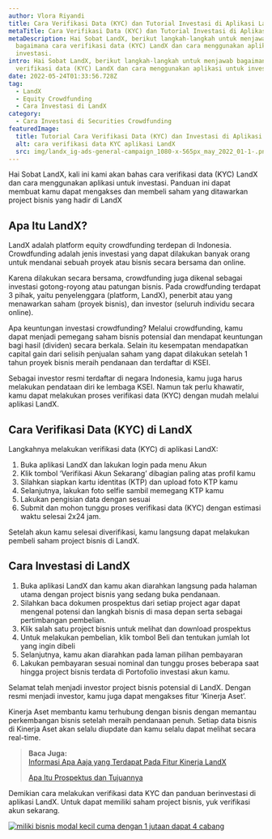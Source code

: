 ```yaml
---
author: Vlora Riyandi
title: Cara Verifikasi Data (KYC) dan Tutorial Investasi di Aplikasi LandX
metaTitle: Cara Verifikasi Data (KYC) dan Tutorial Investasi di Aplikasi LandX
metaDescription: Hai Sobat LandX, berikut langkah-langkah untuk menjawab
  bagaimana cara verifikasi data (KYC) LandX dan cara menggunakan aplikasi untuk
  investasi.
intro: Hai Sobat LandX, berikut langkah-langkah untuk menjawab bagaimana cara
  verifikasi data (KYC) LandX dan cara menggunakan aplikasi untuk investasi.
date: 2022-05-24T01:33:56.728Z
tag:
  - LandX
  - Equity Crowdfunding
  - Cara Investasi di LandX
category:
  - Cara Investasi di Securities Crowdfunding
featuredImage:
  title: Tutorial Cara Verifikasi Data (KYC) dan Investasi di Aplikasi LandX
  alt: cara verifikasi data KYC aplikasi LandX
  src: img/landx_ig-ads-general-campaign_1080-x-565px_may_2022_01-1-.png
---
```

Hai Sobat LandX, kali ini kami akan bahas cara verifikasi data (KYC) LandX dan cara menggunakan aplikasi untuk investasi. Panduan ini dapat membuat kamu dapat mengakses dan membeli saham yang ditawarkan project bisnis yang hadir di LandX

## Apa Itu LandX?

LandX adalah platform equity crowdfunding terdepan di Indonesia. Crowdfunding adalah jenis investasi yang dapat dilakukan banyak orang untuk mendanai sebuah proyek atau bisnis secara bersama dan online.

Karena dilakukan secara bersama, crowdfunding juga dikenal sebagai investasi gotong-royong atau patungan bisnis. Pada crowdfunding terdapat 3 pihak, yaitu penyelenggara (platform, LandX), penerbit atau yang menawarkan saham (proyek bisnis), dan investor (seluruh individu secara online).

Apa keuntungan investasi crowdfunding? Melalui crowdfunding, kamu dapat menjadi pemegang saham bisnis potensial dan mendapat keuntungan bagi hasil (dividen) secara berkala. Selain itu kesempatan mendapatkan capital gain dari selisih penjualan saham yang dapat dilakukan setelah 1 tahun proyek bisnis meraih pendanaan dan terdaftar di KSEI.

Sebagai investor resmi terdaftar di negara Indonesia, kamu juga harus melakukan pendataan diri ke lembaga KSEI. Namun tak perlu khawatir, kamu dapat melakukan proses verifikasi data (KYC) dengan mudah melalui aplikasi LandX.

## Cara Verifikasi Data (KYC) di LandX

Langkahnya melakukan verifikasi data (KYC) di aplikasi LandX:

1. Buka aplikasi LandX dan lakukan login pada menu Akun 
2. Klik tombol ‘Verifikasi Akun Sekarang’ dibagian paling atas profil kamu
3. Silahkan siapkan kartu identitas (KTP) dan upload foto KTP kamu
4. Selanjutnya, lakukan foto selfie sambil memegang KTP kamu
5. Lakukan pengisian data dengan sesuai
6. Submit dan mohon tunggu proses verifikasi data (KYC) dengan estimasi waktu selesai 2x24 jam.

Setelah akun kamu selesai diverifikasi, kamu langsung dapat melakukan pembeli saham project bisnis di LandX.

## Cara Investasi di LandX

1. Buka aplikasi LandX dan kamu akan diarahkan langsung pada halaman utama dengan project bisnis yang sedang buka pendanaan.
2. Silahkan baca dokumen prospektus dari setiap project agar dapat mengenal potensi dan langkah bisnis di masa depan serta sebagai pertimbangan pembelian.
3. Klik salah satu project bisnis untuk melihat dan download prospektus
4. Untuk melakukan pembelian, klik tombol Beli dan tentukan jumlah lot yang ingin dibeli
5. Selanjutnya, kamu akan diarahkan pada laman pilihan pembayaran 
6. Lakukan pembayaran sesuai nominal dan tunggu proses beberapa saat hingga project bisnis terdata di Portofolio investasi akun kamu.

Selamat telah menjadi investor project bisnis potensial di LandX. Dengan resmi menjadi investor, kamu juga dapat mengakses fitur ‘Kinerja Aset’. 

Kinerja Aset membantu kamu terhubung dengan bisnis dengan memantau perkembangan bisnis setelah meraih pendanaan penuh. Setiap data bisnis di Kinerja Aset akan selalu diupdate dan kamu selalu dapat melihat secara real-time.

> **B﻿aca Juga:**\
> [Informasi Apa Aaja yang Terdapat Pada Fitur Kinerja LandX](https://landx.id/blog/baru-nikmati-fitur-menarik-landx-apakah-itu-equity-crowdfunding/)
>
> [Apa Itu Prospektus dan Tujuannya](https://landx.id/blog/isi-prospektus-apa-pengertian-tujuan-dan-cara-membaca-prospektus/)

Demikian cara melakukan verifikasi data KYC dan panduan berinvestasi di aplikasi LandX. Untuk dapat memiliki saham project bisnis, yuk verifikasi akun sekarang.

[![miliki bisnis modal kecil cuma dengan 1 jutaan dapat 4 cabang ](https://accountgram-production.sfo2.cdn.digitaloceanspaces.com/landx_ghost/2021/11/jadi-owner-bisnis-hanya-1-jutaan-dengan-cuan-yang-sangat-menjanjikan.png)](https://app.landx.id/?utm_source=BLOGCONTENT&utm_medium=SEO&utm_campaign=SEO&utm_id=BLOGLANDX)